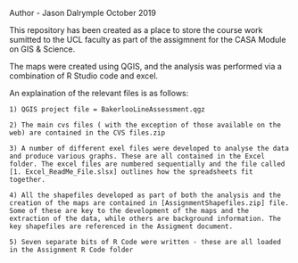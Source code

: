 Author - Jason Dalrymple October 2019

This repository has been created as a place to store the course work sumitted to the UCL faculty as part of the assigmnent for the CASA Module on GIS & Science. 

The maps were created using QGIS, and the analysis was performed via a combination of R Studio code and excel. 

An explaination of the relevant files is as follows: 

	1) QGIS project file = BakerlooLineAssessment.qgz
	
	2) The main cvs files ( with the exception of those available on the web) are contained in the CVS files.zip

	3) A number of different exel files were developed to analyse the data and produce various graphs. These are all contained in the Excel folder. The excel files are numbered sequentially and the file called [1. Excel_ReadMe_File.slsx] outlines how the spreadsheets fit together. 

	4) All the shapefiles developed as part of both the analysis and the creation of the maps are contained in [AssignmentShapefiles.zip] file. Some of these are key to the development of the maps and the extraction of the data, while others are background information. The key shapefiles are referenced in the Assigment document. 

	5) Seven separate bits of R Code were written - these are all loaded in the Assignment R Code folder

	

